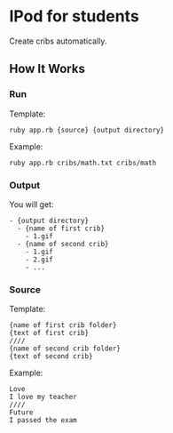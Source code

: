 # IPod for students

Create cribs automatically. 

## How It Works

### Run
Template:
```shell
ruby app.rb {source} {output directory}
```

Example:
```shell
ruby app.rb cribs/math.txt cribs/math
```

### Output

You will get:
```
- {output directory}
  - {name of first crib}
    - 1.gif
  - {name of second crib}
    - 1.gif
    - 2.gif
    - ...
```

### Source

Template:
```text
{name of first crib folder}
{text of first crib}
////
{name of second crib folder}
{text of second crib}
```

Example:
```text
Love
I love my teacher
////
Future
I passed the exam
```
